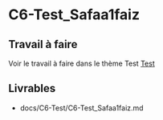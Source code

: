 
# C6-Test_Safaa1faiz

## Travail à faire
Voir le travail à faire dans le thème Test
[Test](https://github.com/solicoders/evaluation/issues/10)

## Livrables
- docs/C6-Test/C6-Test_Safaa1faiz.md 
 
